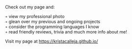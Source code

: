 Check out my page and:

◦ view my professional photo<br/>
◦ glean over my previous and ongoing projects<br/>
◦ consider the programming languages I know<br/>
◦ read friendly reviews, trivia and much more info about me!

Visit my page at https://kristacalleja.github.io/ 
